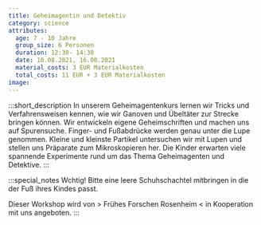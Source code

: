 ```yaml
---
title: Geheimagentin und Detektiv
category: science
attributes:
  age: 7 - 10 Jahre
  group_size: 6 Personen
  duration: 12:30- 14:30
  date: 10.08.2021, 16.08.2021
  material_costs: 3 EUR Materialkosten
  total_costs: 11 EUR + 3 EUR Materialkosten
image:
---
```

:::short_description
In unserem Geheimagentenkurs lernen wir Tricks und Verfahrensweisen kennen, wie wir Ganoven und Übeltäter zur Strecke bringen können. Wir entwickeln eigene Geheimschriften und machen uns auf Spurensuche. Finger- und Fußabdrücke werden genau unter die Lupe genommen. Kleine und kleinste Partikel untersuchen wir mit Lupen und stellen uns Präparate zum Mikroskopieren her. Die Kinder erwarten viele spannende Experimente rund um das Thema Geheimagenten und Detektive.
:::

:::special_notes
Wchtig! Bitte eine leere Schuhschachtel mitbringen in die der Fuß ihres Kindes passt.

Dieser Workshop wird von > Frühes Forschen Rosenheim < in Kooperation mit uns angeboten.
:::
